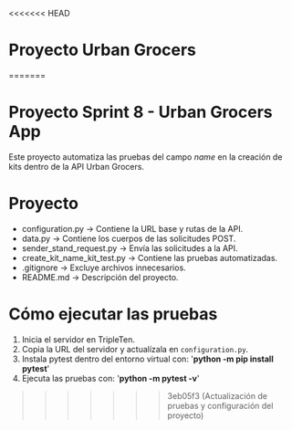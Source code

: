 <<<<<<< HEAD
# Proyecto Urban Grocers 
=======

# Proyecto Sprint 8 - Urban Grocers App

Este proyecto automatiza las pruebas del campo *name* en la creación de kits dentro de la API Urban Grocers.

# Proyecto

- configuration.py → Contiene la URL base y rutas de la API.
- data.py → Contiene los cuerpos de las solicitudes POST.
- sender_stand_request.py → Envía las solicitudes a la API.
- create_kit_name_kit_test.py → Contiene las pruebas automatizadas.
- .gitignore → Excluye archivos innecesarios.
- README.md → Descripción del proyecto.

# Cómo ejecutar las pruebas

1. Inicia el servidor en TripleTen.
2. Copia la URL del servidor y actualízala en `configuration.py`.
3. Instala pytest dentro del entorno virtual con: '**python -m pip install pytest**'
4. Ejecuta las pruebas con: '**python -m pytest -v**'

>>>>>>> 3eb05f3 (Actualización de pruebas y configuración del proyecto)

